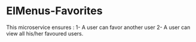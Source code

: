 # ElMenus-Favorites
This microservice ensures :
1- A user can favor another user 
2- A user can view all his/her favoured users.
